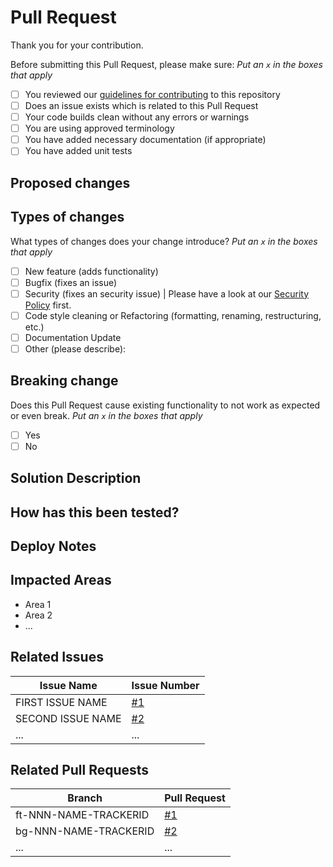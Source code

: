 <!-- Please provide a general summary of your changes in the title above -->

# Pull Request

Thank you for your contribution.

Before submitting this Pull Request, please make sure: _Put an `x` in the boxes that apply_

- [ ] You reviewed our [guidelines for contributing](../CONTRIBUTING.md) to this repository
- [ ] Does an issue exists which is related to this Pull Request <!--- This project only accepts Pull Requests related to open issues -->
- [ ] Your code builds clean without any errors or warnings
- [ ] You are using approved terminology
- [ ] You have added necessary documentation (if appropriate)
- [ ] You have added unit tests

## Proposed changes

<!-- Please describe the big picture of your changes here to communicate to the maintainers why we should accept this Pull Request. Why is this change required? What problem does it solve? -->

## Types of changes

What types of changes does your change introduce? _Put an `x` in the boxes that apply_

- [ ] New feature (adds functionality) <!-- If suggesting a new feature or change, please discuss it in an issue first -->
- [ ] Bugfix (fixes an issue) <!-- If fixing a bug, there should be an issue describing it with steps to reproduce -->
- [ ] Security (fixes an security issue) | Please have a look at our [Security Policy](../SECURITY.md) first.
- [ ] Code style cleaning or Refactoring (formatting, renaming, restructuring, etc.)
- [ ] Documentation Update
- [ ] Other (please describe):

## Breaking change

Does this Pull Request cause existing functionality to not work as expected or even break. _Put an `x` in the boxes that apply_

- [ ] Yes
- [ ] No

## Solution Description

<!-- Describe your code changes in detail. Explain the technical solution you have provided and how it supports the project. Also explain why you chose the solution you did and what alternatives you considered, etc...-->

## How has this been tested?

<!--- Please describe in detail how you tested your changes. Include details of your testing environment, and the tests you ran to see how your change affects other areas of the code, etc. -->

## Deploy Notes

<!-- Notes regarding deployment of your work. These should note any step, like db migrations, manual work, organizational stuff, etc.-->

## Impacted Areas

<!-- Please list parts of the project that this Pull Request will affect -->

- Area 1
- Area 2
- ...

## Related Issues

<!-- Please list and link to related issues -->

| Issue Name        | Issue Number                 |
| ----------------- | ---------------------------- |
| FIRST ISSUE NAME  | [#1](/user/project/issues/1) |
| SECOND ISSUE NAME | [#2](/user/project/issues/2) |
| ...               | ...                          |

## Related Pull Requests

<!-- Please list and link related Pull Requests against other branches -->

| Branch                | Pull Request               |
| --------------------- | -------------------------- |
| ft-NNN-NAME-TRACKERID | [#1](/user/project/pull/1) |
| bg-NNN-NAME-TRACKERID | [#2](/user/project/pull/2) |
| ...                   | ...                        |
